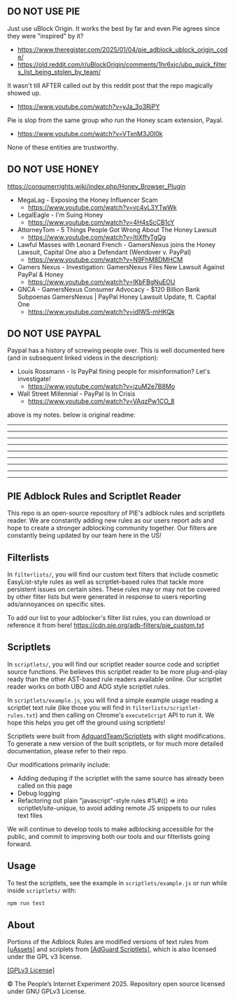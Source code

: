 DO NOT USE PIE
-

Just use uBlock Origin. It works the best by far and even Pie agrees since they were "inspired" by it?

* https://www.theregister.com/2025/01/04/pie_adblock_ublock_origin_code/
* https://old.reddit.com/r/uBlockOrigin/comments/1hr6xjc/ubo_quick_filters_list_being_stolen_by_team/

It wasn't till AFTER called out by this reddit post that the repo magically showed up.

* https://www.youtube.com/watch?v=yJa_3o3RjPY

  
Pie is slop from the same group who run the Honey scam extension, Payal. 

* https://www.youtube.com/watch?v=VTxnM3J0I0k
  
None of these entities are trustworthy.


DO NOT USE HONEY
-
https://consumerrights.wiki/index.php/Honey_Browser_Plugin

* MegaLag - Exposing the Honey Influencer Scam
  * https://www.youtube.com/watch?v=vc4yL3YTwWk 
* LegalEagle - I'm Suing Honey
  *  https://www.youtube.com/watch?v=4H4sScCB1cY
* AttorneyTom - 5 Things People Got Wrong About The Honey Lawsuit
  * https://www.youtube.com/watch?v=ItiXffyTgQg
* Lawful Masses with Leonard French - GamersNexus joins the Honey Lawsuit, Capital One also a Defendant (Wendover v. PayPal)
  * https://www.youtube.com/watch?v=N9FhM8DMHCM
* Gamers Nexus - Investigation: GamersNexus Files New Lawsuit Against PayPal & Honey
  * https://www.youtube.com/watch?v=IKbFBgNuEOU
* GNCA - GamersNexus Consumer Advocacy - $120 Billion Bank Subpoenas GamersNexus | PayPal Honey Lawsuit Update, ft. Capital One
  * https://www.youtube.com/watch?v=idIWS-mHKQk

DO NOT USE PAYPAL
-
Paypal has a history of screwing people over. This is well documented here (and in subsequent linked videos in the description):
* Louis Rossmann - Is PayPal fining people for misinformation? Let's investigate!
  * https://www.youtube.com/watch?v=izuM2e7B8Mo
* Wall Street Millennial - PayPal Is In Crisis
  * https://www.youtube.com/watch?v=VAqzPw1CO_8

above is my notes. below is original readme:

---
---
---
---
---
---
---
---
---



## PIE Adblock Rules and Scriptlet Reader

This repo is an open-source repository of PIE's adblock rules and scriptlets reader. We are constantly adding new rules as our users report ads and hope to create a stronger adblocking community together. Our filters are constantly being updated by our team here in the US!

## Filterlists
In `filterlists/`, you will find our custom text filters that include cosmetic EasyList-style rules as well as scriptlet-based rules that tackle more persistent issues on certain sites. These rules may or may not be covered by other filter lists but were generated in response to users reporting ads/annoyances on specific sites.

To add our list to your adblocker's filter list rules, you can download or reference it from here!
https://cdn.pie.org/adb-filters/pie_custom.txt

## Scriptlets
In `scriptlets/`, you will find our scriptlet reader source code and scriptlet source functions. Pie believes this scriptlet reader to be more plug-and-play ready than the other AST-based rule readers available online. Our scriptlet reader works on both UBO and ADG style scriptlet rules.

In `scriptlets/example.js`, you will find a simple example usage reading a scriptlet text rule (like those you will find in `filterlists/scriptlet-rules.txt`) and then calling on Chrome's `executeScript` API to run it. We hope this helps you get off the ground using scriptlets!

Scriptlets were built from [AdguardTeam/Scriptlets](https://github.com/AdguardTeam/Scriptlets) with slight modifications. To generate a new version of the built scriptlets, or for much more detailed documentation, please refer to their repo.

Our modifications primarily include:
* Adding deduping if the scriptlet with the same source has already been called on this page
* Debug logging
* Refactoring out plain "javascript"-style rules #%#(() => into scriptlet/site-unique, to avoid adding remote JS snippets to our rules text files

We will continue to develop tools to make adblocking accessible for the public, and commit to improving both our tools and our filterlists going forward.

## Usage

To test the scriptlets, see the example in `scriptlets/example.js` or run while inside `scriptlets/` with:
```sh
npm run test
```

## About


Portions of the Adblock Rules are modified versions of text rules from [[uAssets]](https://github.com/uBlockOrigin/uAssets) and scriplets from [[AdGuard Scriptlets]](https://github.com/AdguardTeam/Scriptlets), which is also licensed under the GPL v3 license.

[[GPLv3 License]](https://github.com/piedotorg/pie-adblock-rules/blob/main/LICENSE)

© The People’s Internet Experiment 2025. Repository open source licensed under GNU GPLv3 License.
